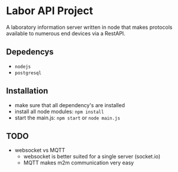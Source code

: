 # Labor API Project
A laboratory information server written in node that makes protocols available to numerous end devices via a RestAPI.

## Depedencys
- `nodejs`
- `postgresql`

## Installation
- make sure that all dependency's are installed
- install all node modules: `npm install`
- start the main.js: `npm start` or `node main.js`

## TODO
- websocket vs MQTT 
    - websocket is better suited for a single server (socket.io)
    - MQTT makes m2m communication very easy
